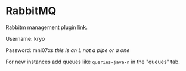 # RabbitMQ 
Rabbitm management plugin [link](http://damar.pms.ifi.lmu.de:15672).

Username: kryo

Password: mnl07xs *this is an L not a pipe or a one*

For new instances add queues like `queries-java-n` in the "queues" tab.
